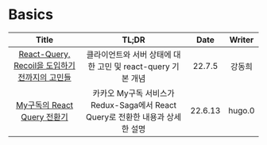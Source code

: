 # Basics

|                                                          Title                                                           |                                     TL;DR                                     |  Date   | Writer |
| :----------------------------------------------------------------------------------------------------------------------: | :---------------------------------------------------------------------------: | :-----: | :----: |
| <a href="https://tech.osci.kr/2022/07/13/react-query/" target="_blank">React-Query, Recoil을 도입하기 전까지의 고민들<a> |          클라이언트와 서버 상태에 대한 고민 및 react-query 기본 개념          | 22.7.5  | 강동희 |
|         <a href="https://tech.kakao.com/2022/06/13/react-query/" target="_blank">My구독의 React Query 전환기<a>          | 카카오 My구독 서비스가 Redux-Saga에서 React Query로 전환한 내용과 상세한 설명 | 22.6.13 | hugo.0 |
